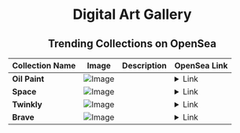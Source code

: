 <div align="center">

# Digital Art Gallery

## Trending Collections on OpenSea

| Collection Name                       | Image                                                                                     | Description                       | OpenSea Link                                                                                          |
|---------------------------------------|-------------------------------------------------------------------------------------------|-----------------------------------|--------------------------------------------------------------------------------------------------------|
| **Oil Paint** | ![Image](https://i.seadn.io/s/raw/files/f45467b34dba7293f000e10ae64df651.png?w=500&auto=format?w=200&auto=format) |  | <details><summary>Link</summary>[Oil Paint](https://opensea.io/collection/oil-paint-10)</details> |
| **Space** | ![Image](https://i.seadn.io/s/raw/files/96e9c0d347b6ae37dc850580cf87d221.jpg?w=500&auto=format?w=200&auto=format) |  | <details><summary>Link</summary>[Space](https://opensea.io/collection/space-1159)</details> |
| **Twinkly** | ![Image](https://i.seadn.io/s/raw/files/3f7e0862f34e8eb0e1a39b8e5d05ea1d.jpg?w=500&auto=format?w=200&auto=format) |  | <details><summary>Link</summary>[Twinkly](https://opensea.io/collection/twinkly-13)</details> |
| **Brave** | ![Image](https://i.seadn.io/s/raw/files/912314dacf8211a2d3cdf42fbb3d2f5d.png?w=500&auto=format?w=200&auto=format) |  | <details><summary>Link</summary>[Brave](https://opensea.io/collection/brave-73)</details> |

</div>